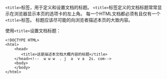 
`<title>`标签，用于定义和设置文档的标题。
`<title>`标签定义的文档标题常常显示在浏览器显示本页的选项卡的左上角。
每一个HTML文档都必须有且仅有一个`<title>`标签。
标题应该尽可能的向浏览者描述本页的大致内容。

使用`<title>`设置文档标题：

    <!DOCTYPE HTML>
    <html>
        <head>
           <title>这是描述本文档大概内容的标题</title>
        </head><!--  w w w  . j  a  v a  2s. com-->
        <body>
        </body>
    </html>

